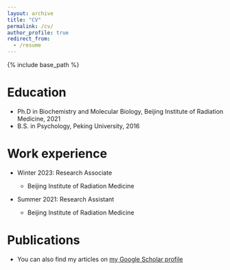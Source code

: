 ```yaml
---
layout: archive
title: "CV"
permalink: /cv/
author_profile: true
redirect_from:
  - /resume
---
```


{% include base_path %}

Education
======
* Ph.D in Biochemistry and Molecular Biology, Beijing Institute of Radiation Medicine, 2021
* B.S. in Psychology, Peking University, 2016

Work experience
======
* Winter 2023: Research Associate 
  * Beijing Institute of Radiation Medicine

* Summer 2021: Research Assistant
  * Beijing Institute of Radiation Medicine

Publications
======
* You can also find my articles on [my Google Scholar profile](https://scholar.google.com.hk/citations?user=Gg8h-yMAAAAJ&hl=zh-CN)

<!-- <ul>{% for post in site.publications reversed %}
  {% include archive-single-cv.html %}
{% endfor %}</ul> -->

<!-- Talks
======
  <ul>{% for post in site.talks reversed %}
    {% include archive-single-talk-cv.html  %}
  {% endfor %}</ul>
  
Teaching
======
  <ul>{% for post in site.teaching reversed %}
    {% include archive-single-cv.html %}
  {% endfor %}</ul>
  
Service and leadership
======
* Currently signed in to 43 different slack teams
 -->